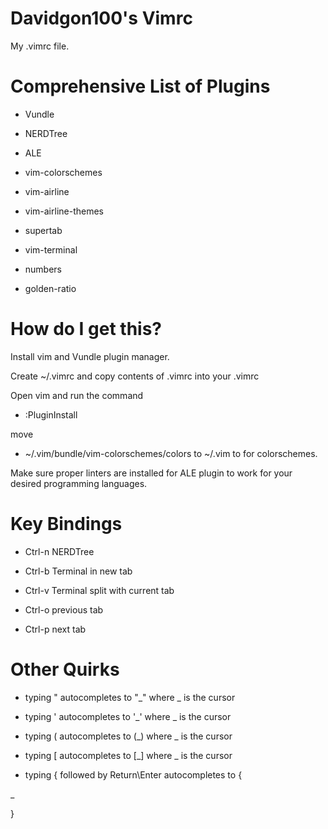 # Davidgon100's Vimrc

My .vimrc file.

# Comprehensive List of Plugins

* Vundle

* NERDTree

* ALE

* vim-colorschemes

* vim-airline

* vim-airline-themes

* supertab

* vim-terminal

* numbers

* golden-ratio

# How do I get this?
Install vim and Vundle plugin manager.

Create ~/.vimrc and copy contents of .vimrc into your .vimrc

Open vim and run the command

* :PluginInstall

move 

* ~/.vim/bundle/vim-colorschemes/colors to ~/.vim to for colorschemes.

Make sure proper linters are installed for ALE plugin to work for your desired programming languages.

# Key Bindings

* Ctrl-n NERDTree

* Ctrl-b Terminal in new tab

* Ctrl-v Terminal split with current tab

* Ctrl-o previous tab

* Ctrl-p next tab

# Other Quirks

* typing " autocompletes to "_" where _ is the cursor

* typing ' autocompletes to '_' where _ is the cursor

* typing ( autocompletes to (_) where _ is the cursor

* typing [ autocompletes to [_] where _ is the cursor

* typing { followed by Return\Enter autocompletes to 
{
 
 _

}
